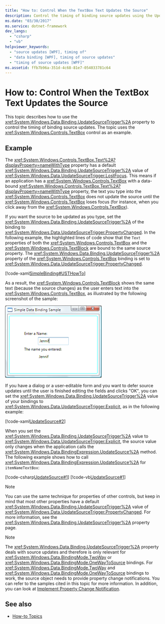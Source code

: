 ```yaml
---
title: "How to: Control When the TextBox Text Updates the Source"
description: Control the timing of binding source updates using the UpdateSourceTrigger property in Windows Presentation Foundation (WPF).
ms.date: "03/30/2017"
ms.service: dotnet-framework
dev_langs:
  - "csharp"
  - "vb"
helpviewer_keywords:
  - "source updates [WPF], timing of"
  - "data binding [WPF], timing of source updates"
  - "timing of source updates [WPF]"
ms.assetid: ffb7b96a-351d-4c68-81e7-054033781c64
---
```

# How to: Control When the TextBox Text Updates the Source

This topic describes how to use the <xref:System.Windows.Data.Binding.UpdateSourceTrigger%2A> property to control the timing of binding source updates. The topic uses the <xref:System.Windows.Controls.TextBox> control as an example.

## Example

The <xref:System.Windows.Controls.TextBox.Text%2A?displayProperty=nameWithType> property has a default <xref:System.Windows.Data.Binding.UpdateSourceTrigger%2A> value of <xref:System.Windows.Data.UpdateSourceTrigger.LostFocus>. This means if an application has a <xref:System.Windows.Controls.TextBox> with a data-bound <xref:System.Windows.Controls.TextBox.Text%2A?displayProperty=nameWithType> property, the text you type into the <xref:System.Windows.Controls.TextBox> does not update the source until the <xref:System.Windows.Controls.TextBox> loses focus (for instance, when you click away from the <xref:System.Windows.Controls.TextBox>).

If you want the source to be updated as you type, set the <xref:System.Windows.Data.Binding.UpdateSourceTrigger%2A> of the binding to <xref:System.Windows.Data.UpdateSourceTrigger.PropertyChanged>. In the following example, the highlighted lines of code show that the `Text` properties of both the <xref:System.Windows.Controls.TextBox> and the <xref:System.Windows.Controls.TextBlock> are bound to the same source property. The <xref:System.Windows.Data.Binding.UpdateSourceTrigger%2A> property of the <xref:System.Windows.Controls.TextBox> binding is set to <xref:System.Windows.Data.UpdateSourceTrigger.PropertyChanged>.

[!code-xaml[SimpleBinding#USTHowTo](~/samples/snippets/visualbasic/VS_Snippets_Wpf/SimpleBinding/VisualBasic/Page1.xaml?highlight=33-39,41-42)]

As a result, the <xref:System.Windows.Controls.TextBlock> shows the same text (because the source changes) as the user enters text into the <xref:System.Windows.Controls.TextBox>, as illustrated by the following screenshot of the sample:

![Screenshot that shows simple data binding.](./media/how-to-control-when-the-textbox-text-updates-the-source/data-binding-simple-binding-sample.png)

If you have a dialog or a user-editable form and you want to defer source updates until the user is finished editing the fields and clicks "OK", you can set the <xref:System.Windows.Data.Binding.UpdateSourceTrigger%2A> value of your bindings to <xref:System.Windows.Data.UpdateSourceTrigger.Explicit>, as in the following example:

[!code-xaml[UpdateSource#2](~/samples/snippets/csharp/VS_Snippets_Wpf/UpdateSource/CSharp/Window1.xaml#2)]

When you set the <xref:System.Windows.Data.Binding.UpdateSourceTrigger%2A> value to <xref:System.Windows.Data.UpdateSourceTrigger.Explicit>, the source value only changes when the application calls the <xref:System.Windows.Data.BindingExpression.UpdateSource%2A> method. The following example shows how to call <xref:System.Windows.Data.BindingExpression.UpdateSource%2A> for `itemNameTextBox`:

[!code-csharp[UpdateSource#1](~/samples/snippets/csharp/VS_Snippets_Wpf/UpdateSource/CSharp/Window1.xaml.cs#1)]
[!code-vb[UpdateSource#1](~/samples/snippets/visualbasic/VS_Snippets_Wpf/UpdateSource/VisualBasic/Window1.xaml.vb#1)]

> [!NOTE]
> You can use the same technique for properties of other controls, but keep in mind that most other properties have a default <xref:System.Windows.Data.Binding.UpdateSourceTrigger%2A> value of <xref:System.Windows.Data.UpdateSourceTrigger.PropertyChanged>. For more information, see the <xref:System.Windows.Data.Binding.UpdateSourceTrigger%2A> property page.

> [!NOTE]
> The <xref:System.Windows.Data.Binding.UpdateSourceTrigger%2A> property deals with source updates and therefore is only relevant for <xref:System.Windows.Data.BindingMode.TwoWay> or <xref:System.Windows.Data.BindingMode.OneWayToSource> bindings. For <xref:System.Windows.Data.BindingMode.TwoWay> and <xref:System.Windows.Data.BindingMode.OneWayToSource> bindings to work, the source object needs to provide property change notifications. You can refer to the samples cited in this topic for more information. In addition, you can look at [Implement Property Change Notification](how-to-implement-property-change-notification.md).

## See also

- [How-to Topics](data-binding-how-to-topics.md)
